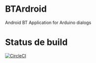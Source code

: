 # BTArdroid
Android BT Application for Arduino dialogs
# Status de build
[![CircleCI](https://circleci.com/gh/XXIITEAM/BTArdroid/tree/master.svg?style=svg)](https://circleci.com/gh/XXIITEAM/BTArdroid/tree/master)
